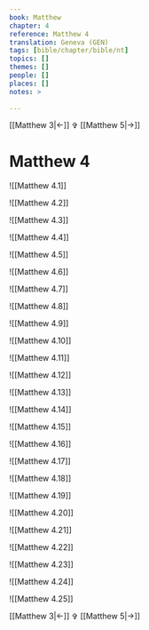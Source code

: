 ```yaml
---
book: Matthew
chapter: 4
reference: Matthew 4
translation: Geneva (GEN)
tags: [bible/chapter/bible/nt]
topics: []
themes: []
people: []
places: []
notes: >
  
---
```


[[Matthew 3|<-]] ✞ [[Matthew 5|->]]

# Matthew 4

![[Matthew 4.1]]

![[Matthew 4.2]]

![[Matthew 4.3]]

![[Matthew 4.4]]

![[Matthew 4.5]]

![[Matthew 4.6]]

![[Matthew 4.7]]

![[Matthew 4.8]]

![[Matthew 4.9]]

![[Matthew 4.10]]

![[Matthew 4.11]]

![[Matthew 4.12]]

![[Matthew 4.13]]

![[Matthew 4.14]]

![[Matthew 4.15]]

![[Matthew 4.16]]

![[Matthew 4.17]]

![[Matthew 4.18]]

![[Matthew 4.19]]

![[Matthew 4.20]]

![[Matthew 4.21]]

![[Matthew 4.22]]

![[Matthew 4.23]]

![[Matthew 4.24]]

![[Matthew 4.25]]

[[Matthew 3|<-]] ✞ [[Matthew 5|->]]
